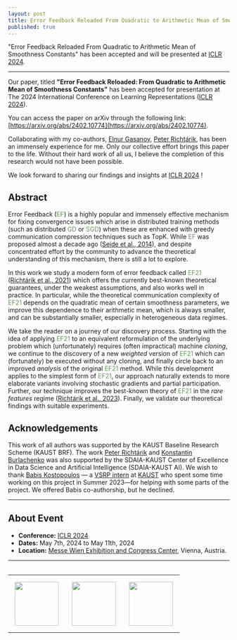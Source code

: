 ```yaml
---
layout: post
title: Error Feedback Reloaded From Quadratic to Arithmetic Mean of Smoothness Constants at ICLR 2024.
published: true
---
```


"Error Feedback Reloaded From Quadratic to Arithmetic Mean of Smoothness Constants" has been accepted and will be presented at [ICLR 2024](https://iclr.cc/).

---

Our paper, titled **"Error Feedback Reloaded: From Quadratic to Arithmetic Mean of Smoothness Constants"** has been accepted for presentation at The 2024 International Conference on Learning Representations ([ICLR 2024](https://iclr.cc/Conferences/2024/Dates)).

You can access the paper on arXiv through the following link: [https://arxiv.org/abs/2402.10774](https://arxiv.org/abs/2402.10774).

Collaborating with my co-authors, [Elnur Gasanov](https://elnurgasanov.com/), [Peter Richtárik](https://richtarik.org/), has been an immensely experience for me.
Only our collective effort brings this paper to the life. Without their hard work of all us, I believe the completion of this research would not have been possible.

We look forward to sharing our findings and insights at [ICLR 2024](https://iclr.cc/) !

## Abstract

Error Feedback (<span style="color:rgb(99,153,89)">EF</span>) is a highly popular and immensely effective mechanism for fixing convergence issues which arise in distributed training 
methods (such as distributed <span style="color:rgb(99,153,89)">GD</span> or <span style="color:rgb(99,153,89)">SGD</span>) when these are enhanced with greedy communication compression techniques such as TopK. 
While <span style="color:rgb(99,153,89)">EF</span> was proposed almost a decade ago ([Seide et al., 2014](https://www.microsoft.com/en-us/research/wp-content/uploads/2016/02/IS140694.pdf)), and despite concentrated effort by the community to advance the theoretical 
understanding of this mechanism, there is still a lot to explore. 

In this work we study a modern form of error feedback called <span style="color:rgb(99,153,89)">EF21</span> ([Richtárik et al., 2021](https://proceedings.neurips.cc/paper/2021/file/231141b34c82aa95e48810a9d1b33a79-Paper.pdf)) which offers the currently best-known theoretical guarantees, 
under the weakest assumptions, and also works well in practice. In particular, while the theoretical communication complexity of <span style="color:rgb(99,153,89)">EF21</span> depends on the 
quadratic mean of certain smoothness parameters, we improve this dependence to their arithmetic mean, which is always smaller, and can be substantially 
smaller, especially in heterogeneous data regimes. 

We take the reader on a journey of our discovery process. Starting with the idea of applying <span style="color:rgb(99,153,89)">EF21</span> to an equivalent reformulation of the underlying problem
which (unfortunately) requires (often impractical) machine *cloning*, we continue to the discovery of a new *weighted* version of <span style="color:rgb(99,153,89)">EF21</span> 
which can (fortunately) be executed without any cloning, and finally circle back to an improved *analysis* of the original <span style="color:rgb(99,153,89)">EF21</span> method. 
While this development applies to the simplest form of <span style="color:rgb(99,153,89)">EF21</span>, our approach naturally extends to more elaborate variants involving stochastic gradients and 
partial participation. Further, our technique improves the best-known theory of <span style="color:rgb(99,153,89)">EF21</span> in the *rare features* regime ([Richtárik et al., 2023](https://arxiv.org/abs/2305.15264)). Finally, we validate our theoretical findings with suitable experiments.

## Acknowledgements

This work of all authors was supported by the KAUST Baseline Research Scheme (KAUST BRF). The work [Peter Richtárik](https://richtarik.org/) and [Konstantin Burlachenko](https://burlachenkok.github.io/) was also supported by the SDAIA-KAUST Center of Excellence in Data Science and Artificial Intelligence (SDAIA-KAUST AI). We wish to thank [Babis Kostopoulos](https://www.linkedin.com/in/babis-kostopoulos-2b7114183/) — a [VSRP intern](https://vsrp.kaust.edu.sa/) at [KAUST](https://www.kaust.edu.sa/en/) who spent some time working on this project in Summer 2023—for helping with some parts of the project. We offered Babis co-authorship, but he declined.

---

## About Event

* **Conference:** [ICLR 2024](https://iclr.cc/)
* **Dates:** May 7th, 2024 to May 11th, 2024
* **Location:** [Messe Wien Exhibition and Congress Center](https://www.messecongress.at/lage/?lang=en), Vienna, Austria.

---

<table style="text-align:center;">
<tr>
<table>
<tr>
<td style="padding: 15px"> <img height="100px" src="https://burlachenkok.github.io/materials/KAUST-logo.svg"/> </td>
<td style="padding: 15px"> <img height="100px" src="https://burlachenkok.github.io/materials/SDAIA-Logo-2.svg"/> </td>
<td style="padding: 15px"> <img height="100px" src="https://burlachenkok.github.io/materials/ICLR_Logo.svg"/> </td>
</tr>
</table>
